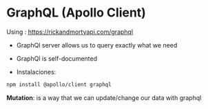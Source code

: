 # GraphQL (Apollo Client)

Using : <https://rickandmortyapi.com/graphql>
* GraphQl server allows us to query exactly what we need
* GraphQl is self-documented

* Instalaciones:

```bash
npm install @apollo/client graphql
```

**Mutation**: is a way that we can update/change our data with graphql

